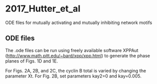 # 2017_Hutter_et_al
ODE files for mutually activating and mutually inhibiting network motifs

## ODE files
The .ode files can be run using freely available software XPPAut (http://www.math.pitt.edu/~bard/xpp/xpp.html) to generate the phase planes of Figs. 1D and 1E. 

For Figs. 2A, 2B, and 2C, the cyclin B total is varied by changing the parameter Xt. For Fig. 2B, set parameters kay2=0 and kay=0.005. 
